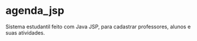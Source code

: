 # agenda_jsp
Sistema estudantil feito com Java JSP, para cadastrar professores, alunos e suas atividades.
